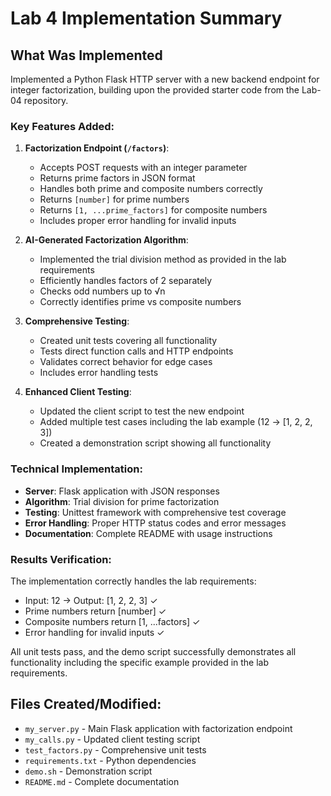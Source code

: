 # Lab 4 Implementation Summary

## What Was Implemented

Implemented a Python Flask HTTP server with a new backend endpoint for integer factorization, building upon the provided starter code from the Lab-04 repository.

### Key Features Added:

1. **Factorization Endpoint (`/factors`)**:
   - Accepts POST requests with an integer parameter
   - Returns prime factors in JSON format
   - Handles both prime and composite numbers correctly
   - Returns `[number]` for prime numbers
   - Returns `[1, ...prime_factors]` for composite numbers
   - Includes proper error handling for invalid inputs

2. **AI-Generated Factorization Algorithm**:
   - Implemented the trial division method as provided in the lab requirements
   - Efficiently handles factors of 2 separately
   - Checks odd numbers up to √n
   - Correctly identifies prime vs composite numbers

3. **Comprehensive Testing**:
   - Created unit tests covering all functionality
   - Tests direct function calls and HTTP endpoints
   - Validates correct behavior for edge cases
   - Includes error handling tests

4. **Enhanced Client Testing**:
   - Updated the client script to test the new endpoint
   - Added multiple test cases including the lab example (12 → [1, 2, 2, 3])
   - Created a demonstration script showing all functionality

### Technical Implementation:

- **Server**: Flask application with JSON responses
- **Algorithm**: Trial division for prime factorization
- **Testing**: Unittest framework with comprehensive test coverage
- **Error Handling**: Proper HTTP status codes and error messages
- **Documentation**: Complete README with usage instructions

### Results Verification:

The implementation correctly handles the lab requirements:
- Input: 12 → Output: [1, 2, 2, 3] ✓
- Prime numbers return [number] ✓
- Composite numbers return [1, ...factors] ✓
- Error handling for invalid inputs ✓

All unit tests pass, and the demo script successfully demonstrates all functionality including the specific example provided in the lab requirements.

## Files Created/Modified:

- `my_server.py` - Main Flask application with factorization endpoint
- `my_calls.py` - Updated client testing script
- `test_factors.py` - Comprehensive unit tests
- `requirements.txt` - Python dependencies
- `demo.sh` - Demonstration script
- `README.md` - Complete documentation
